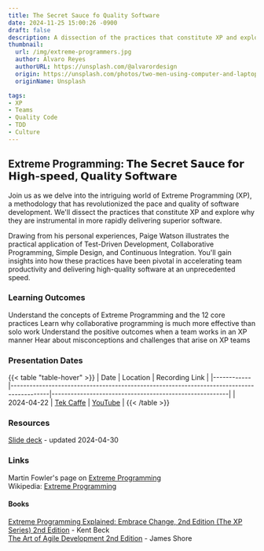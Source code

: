 ```yaml
---
title: The Secret Sauce fo Quality Software
date: 2024-11-25 15:00:26 -0900
draft: false
description: A dissection of the practices that constitute XP and explore why they are instrumental in more rapidly delivering superior software.
thumbnail:
  url: /img/extreme-programmers.jpg
  author: Alvaro Reyes
  authorURL: https://unsplash.com/@alvarordesign
  origin: https://unsplash.com/photos/two-men-using-computer-and-laptop-fSWOVc3e06w
  originName: Unsplash

tags:
- XP
- Teams
- Quality Code
- TDD
- Culture
---
```


## Extreme Programming: 𝗧𝗵𝗲 𝗦𝗲𝗰𝗿𝗲𝘁 𝗦𝗮𝘂𝗰𝗲 𝗳𝗼𝗿 𝗛𝗶𝗴𝗵-𝘀𝗽𝗲𝗲𝗱, 𝗤𝘂𝗮𝗹𝗶𝘁𝘆 𝗦𝗼𝗳𝘁𝘄𝗮𝗿𝗲
Join us as we delve into the intriguing world of Extreme Programming (XP), a methodology that has revolutionized the pace and quality of software development. We'll dissect the practices that constitute XP and explore why they are instrumental in more rapidly delivering superior software.

Drawing from his personal experiences, Paige Watson illustrates the practical application of Test-Driven Development, Collaborative Programming, Simple Design, and Continuous Integration. You'll gain insights into how these practices have been pivotal in accelerating team productivity and delivering high-quality software at an unprecedented speed.

### Learning Outcomes
Understand the concepts of Extreme Programming and the 12 core practices
Learn why collaborative programming is much more effective than solo work
Understand the positive outcomes when a team works in an XP manner
Hear about misconceptions and challenges that arise on XP teams

### Presentation Dates
{{< table "table-hover" >}}
| Date       | Location                                                                                 | Recording Link                                         |
|------------|------------------------------------------------------------------------------------------|--------------------------------------------------------|
| 2024-04-22 | [Tek Caffe](https://www.linkedin.com/company/tek-caffe/)                                          | [YouTube](https://www.youtube.com/watch?v=yqJcfsnuXgY)                |
{{< /table >}}

### Resources
[Slide deck](https://github.com/MyTurnyet/Talks/blob/main/extreme-programming/Extreme%20Programming_%20The%20Secret%20Sauce%20for%20High-speed%2C%20Quality%20Software.pdf) - updated 2024-04-30

### Links
Martin Fowler's page on [Extreme Programming](https://martinfowler.com/bliki/ExtremeProgramming.html)  
Wikipedia: [Extreme Programming](https://en.wikipedia.org/wiki/Extreme_programming)

#### Books
[Extreme Programming Explained: Embrace Change, 2nd Edition (The XP Series) 2nd Edition](https://a.co/d/hRRLVxW) - Kent Beck  
[The Art of Agile Development 2nd Edition](https://a.co/d/ait833I) - James Shore